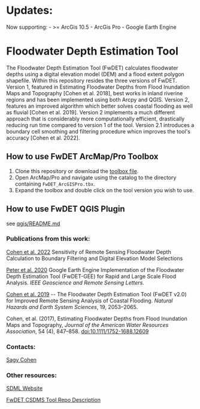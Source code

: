 # Updates:
Now supporting:
	- >= ArcGis 10.5
	- ArcGis Pro
	- Google Earth Engine

# Floodwater Depth Estimation Tool
The Floodwater Depth Estimation Tool (FwDET) calculates floodwater
depths using a digital elevation model (DEM) and a flood extent
polygon shapefile. Within this repository resides the three versions of
FwDET. Version 1, featured in Estimating Floodwater Depths from Flood
Inundation Maps and Topography [Cohen et al. 2018], best works in
inland riverine regions and has been implemented using both Arcpy and
QGIS. Version 2, features an improved algorithm which better solves
coastal flooding as well as fluvial [Cohen et al. 2019]. Version 2 implements a much
different approach that is considerably more computationally
efficient, drastically reducing run time compared to version 1 of the
tool. Version 2.1 introduces a boundary cell smoothing and filtering procedure whicn
improves the tool's accuracy [Cohen et al. 2022].


## How to use FwDET ArcMap/Pro Toolbox
1. Clone this repository or download the 
[toolbox file](fwdet/FwDET.tbx).
2. Open ArcMap/Pro and navigate using the catalog to the directory
   containing `FwDET_ArcGISPro.tbx`.
3. Expand the toolbox and double click on the tool version you wish to
   use.
   
## How to use FwDET QGIS Plugin
see [qgis/README.md](qgis/README.md)


### Publications from this work:
[Cohen et al. 2022](https://doi.org/10.3390/rs14215313)  Sensitivity of Remote Sensing Floodwater Depth Calculation to Boundary Filtering and Digital Elevation Model Selections

[Peter et al. 2020](https://doi.org/10.1109/LGRS.2020.3031190) Google Earth Engine 
Implementation of the Floodwater Depth Estimation Tool (FwDET-GEE) for Rapid and Large Scale Flood Analysis. 
_IEEE Geoscience and Remote Sensing Letters._

[Cohen et al. 2019](https://doi.org/10.5194/nhess-2019-78) -- The
Floodwater Depth Estimation Tool (FwDET v2.0) for Improved Remote
Sensing Analysis of Coastal Flooding. _Natural Hazards and Earth System Sciences_, 19, 2053–2065. 

Cohen, et al. (2017), Estimating Floodwater Depths from Flood
Inundation Maps and Topography, _Journal of the American Water
Resources Association_, 54 (4), 847–858.
[doi:10.1111/1752-1688.12609](https://doi.org/10.1111/1752-1688.12609)

### Contacts:
[Sagy Cohen](mailto:sagy.cohen@ua.edu)

### Other resources:

[SDML Website](https://sdml.ua.edu)

[FwDET CSDMS Tool Repo Description](https://csdms.colorado.edu/wiki/Model:FwDET)

